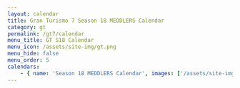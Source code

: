 ```yaml
---
layout: calendar
title: Gran Turismo 7 Season 18 MEDDLERS Calendar
category: gt
permalink: /gt7/calendar
menu_title: GT S18 Calendar
menu_icon: /assets/site-img/gt.png
menu_hide: false
menu_order: 5
calendars:
    - { name: 'Season 18 MEDDLERS Calendar', images: ['/assets/site-img/PSGL_GTM25_Calendar.png'], width: 1366, height: 768 }
---
```


